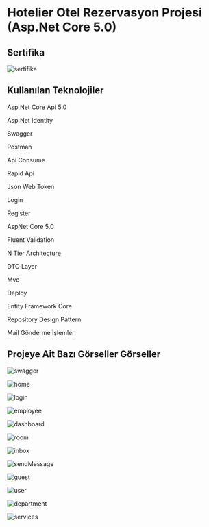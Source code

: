 # Hotelier Otel Rezervasyon Projesi (Asp.Net Core 5.0)

<h2>Sertifika</h2>

![sertifika](https://i.hizliresim.com/isvphk5.jpg)

<h2>Kullanılan Teknolojiler</h2>

Asp.Net Core Api 5.0

Asp.Net Identity

Swagger

Postman

Api Consume

Rapid Api

Json Web Token

Login

Register

AspNet Core 5.0

Fluent Validation

N Tier Architecture

DTO Layer

Mvc

Deploy

Entity Framework Core

Repository Design Pattern

Mail Gönderme İşlemleri

<h2>Projeye Ait Bazı Görseller Görseller</h2>

![swagger](https://i.hizliresim.com/9b6r2pp.png)

![home](https://i.hizliresim.com/6pe91w9.png)

![login](https://i.hizliresim.com/2av6yz3.png)

![employee](https://i.hizliresim.com/pe1fozn.png)

![dashboard](https://i.hizliresim.com/grd2dtu.png)

![room](https://i.hizliresim.com/one9d1i.png)

![inbox](https://i.hizliresim.com/jw6ca2u.png)

![sendMessage](https://i.hizliresim.com/rrcqbqx.png)

![guest](https://i.hizliresim.com/j4dkrz6.png)

![user](https://i.hizliresim.com/nj0nn80.png)

![department](https://i.hizliresim.com/au0o3h2.png)

![services](https://i.hizliresim.com/5i0t1la.png)


